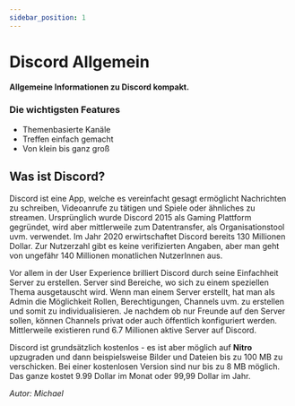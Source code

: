```yaml
---
sidebar_position: 1
---
```


# Discord Allgemein

**Allgemeine Informationen zu Discord kompakt.**

### Die wichtigsten Features

- Themenbasierte Kanäle
- Treffen einfach gemacht
- Von klein bis ganz groß

## Was ist Discord?

Discord ist eine App, welche es vereinfacht gesagt ermöglicht Nachrichten zu schreiben, Videoanrufe zu tätigen und Spiele oder ähnliches zu streamen. Ursprünglich wurde Discord 2015 als Gaming Plattform gegründet, wird aber
mittlerweile zum Datentransfer, als Organisationstool uvm. verwendet. Im Jahr 2020 erwirtschaftet Discord bereits 130 Millionen Dollar. Zur Nutzerzahl gibt es keine verifizierten Angaben, aber man geht von ungefähr 140 Millionen monatlichen NutzerInnen aus.

Vor allem in der User Experience brilliert Discord durch seine Einfachheit Server zu erstellen. Server sind Bereiche, wo sich zu einem speziellen Thema ausgetauscht wird. Wenn man einem Server erstellt, hat man als Admin die Möglichkeit Rollen, Berechtigungen, Channels uvm. zu erstellen und somit zu individualisieren. Je nachdem ob nur Freunde auf den Server sollen, können Channels privat oder auch öffentlich konfiguriert werden. Mittlerweile existieren rund 6.7 Millionen aktive Server auf Discord.

Discord ist grundsätzlich kostenlos - es ist aber möglich auf **Nitro** upzugraden und dann beispielsweise Bilder und Dateien bis zu 100 MB zu verschicken. Bei einer kostenlosen Version sind nur bis zu 8 MB möglich. Das ganze kostet 9.99 Dollar im Monat oder 99,99 Dollar im Jahr.

*Autor: Michael*